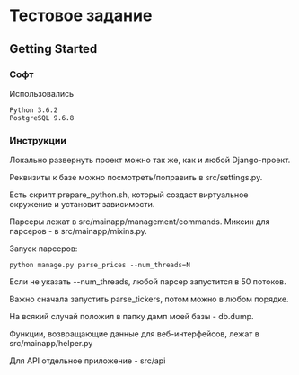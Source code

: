 # Тестовое задание

## Getting Started

### Софт

Использовались

```
Python 3.6.2
PostgreSQL 9.6.8
```

### Инструкции

Локально развернуть проект можно так же, как и любой Django-проект.

Реквизиты к базе можно посмотреть/поправить в src/settings.py.

Есть скрипт prepare_python.sh, который создаст виртуальное окружение и установит зависимости.

Парсеры лежат в src/mainapp/management/commands. Миксин для парсеров - в src/mainapp/mixins.py.

Запуск парсеров:

```
python manage.py parse_prices --num_threads=N
```

Если не указать --num_threads, любой парсер запустится в 50 потоков.

Важно сначала запустить parse_tickers, потом можно в любом порядке.

На всякий случай положил в папку дамп моей базы - db.dump.

Функции, возвращающие данные для веб-интерфейсов, лежат в src/mainapp/helper.py

Для API отдельное приложение - src/api

